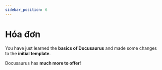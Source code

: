 ```yaml
---
sidebar_position: 6
---
```


# Hóa đơn

You have just learned the **basics of Docusaurus** and made some changes to the **initial template**.

Docusaurus has **much more to offer**!

